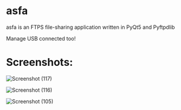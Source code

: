 # asfa
asfa is an FTPS file-sharing application written in PyQt5 and Pyftpdlib

Manage USB connected too!

# Screenshots:

![Screenshot (117)](https://user-images.githubusercontent.com/41272301/174791515-b9e1e64d-d832-480c-a79c-31f7fdb42283.png)

![Screenshot (116)](https://user-images.githubusercontent.com/41272301/174791548-245f467e-f965-483a-a81c-e10cb2c60cb8.png)

![Screenshot (105)](https://user-images.githubusercontent.com/41272301/174778303-557c87de-d8ff-4017-8c16-2cefef01336e.png)

